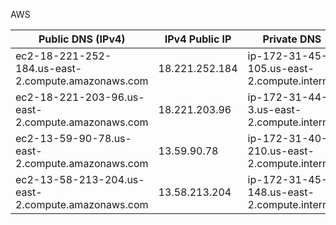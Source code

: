 AWS

Public DNS (IPv4)                                 | IPv4 Public IP| Private DNS                                | Private IPs  
--------------------------------------------------|---------------|--------------------------------------------|--------------
ec2-18-221-252-184.us-east-2.compute.amazonaws.com| 18.221.252.184|	ip-172-31-45-105.us-east-2.compute.internal| 172.31.45.105
ec2-18-221-203-96.us-east-2.compute.amazonaws.com | 18.221.203.96 |	ip-172-31-44-3.us-east-2.compute.internal  | 172.31.44.3  
ec2-13-59-90-78.us-east-2.compute.amazonaws.com   | 13.59.90.78   |	ip-172-31-40-210.us-east-2.compute.internal| 172.31.40.210
ec2-13-58-213-204.us-east-2.compute.amazonaws.com | 13.58.213.204 |	ip-172-31-45-148.us-east-2.compute.internal| 172.31.45.148
